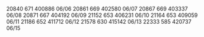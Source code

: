 
20840   671 400886 06/06
20861   669 402580 06/07
20867   669 403337 06/08
20871   667 404192 06/09
21152   653 406231 06/10
21164   653 409059 06/11
21186   652 411712 06/12
21578   630 415142 06/13
22333   585 420737 06/15